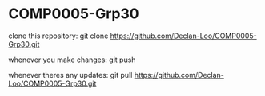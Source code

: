 # COMP0005-Grp30

clone this repository:
git clone https://github.com/Declan-Loo/COMP0005-Grp30.git

whenever you make changes:
git push

whenever theres any updates:
git pull https://github.com/Declan-Loo/COMP0005-Grp30.git

